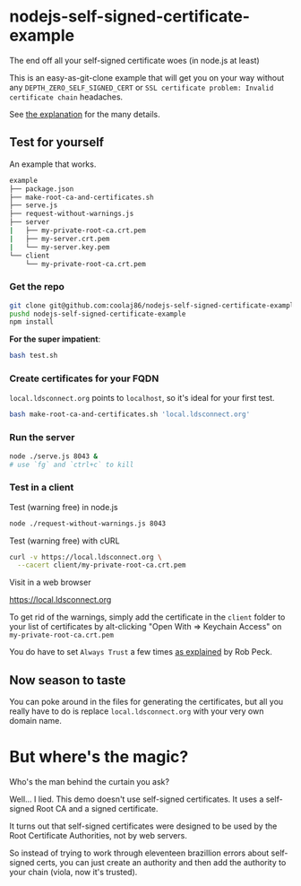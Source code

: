 nodejs-self-signed-certificate-example
======================================

The end off all your self-signed certificate woes (in node.js at least)

This is an easy-as-git-clone example that will get you on your way without
any `DEPTH_ZERO_SELF_SIGNED_CERT` or `SSL certificate problem: Invalid certificate chain` headaches.

See 
[the explanation](https://github.com/coolaj86/node-ssl-root-cas/wiki/Painless-Self-Signed-Certificates-in-node.js) for
the many details.

Test for yourself
---

An example that works.

```bash
example
├── package.json
├── make-root-ca-and-certificates.sh
├── serve.js
├── request-without-warnings.js
├── server
|   ├── my-private-root-ca.crt.pem
|   ├── my-server.crt.pem
|   └── my-server.key.pem
└── client
    └── my-private-root-ca.crt.pem
```

### Get the repo

```bash
git clone git@github.com:coolaj86/nodejs-self-signed-certificate-example.git
pushd nodejs-self-signed-certificate-example
npm install
```

**For the super impatient**:

```bash
bash test.sh
```

### Create certificates for your FQDN

`local.ldsconnect.org` points to `localhost`, so it's ideal for your first test.

```bash
bash make-root-ca-and-certificates.sh 'local.ldsconnect.org'
```

### Run the server

```bash
node ./serve.js 8043 &
# use `fg` and `ctrl+c` to kill
```


### Test in a client

Test (warning free) in node.js

```bash
node ./request-without-warnings.js 8043
```

Test (warning free) with cURL

```bash
curl -v https://local.ldsconnect.org \
  --cacert client/my-private-root-ca.crt.pem
```

Visit in a web browser

<https://local.ldsconnect.org>

To get rid of the warnings, simply add the certificate in the `client` folder
to your list of certificates by alt-clicking "Open With => Keychain Access"
on `my-private-root-ca.crt.pem`

You do have to set `Always Trust` a few times
[as explained](http://www.robpeck.com/2010/10/google-chrome-mac-os-x-and-self-signed-ssl-certificates/#.U8RqrI1dVd8) by Rob Peck.

Now season to taste
---

You can poke around in the files for generating the certificates, 
but all you really have to do is replace `local.ldsconnect.org`
with your very own domain name.

But where's the magic?
====

Who's the man behind the curtain you ask?

Well... I lied. This demo doesn't use self-signed certificates.
It uses a self-signed Root CA and a signed certificate.

It turns out that self-signed certificates were designed to be
used by the Root Certificate Authorities, not by web servers.

So instead of trying to work through eleventeen brazillion errors
about self-signed certs, you can just create an authority and then
add the authority to your chain (viola, now it's trusted).
